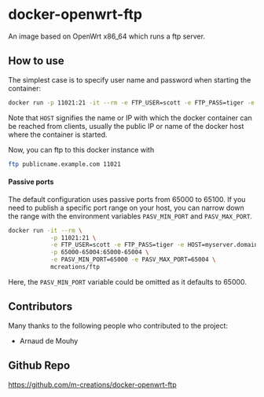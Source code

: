 docker-openwrt-ftp
===================

An image based on OpenWrt x86_64 which runs a ftp server.

How to use
----------

The simplest case is to specify user name and password when starting
the container:

```bash
docker run -p 11021:21 -it --rm -e FTP_USER=scott -e FTP_PASS=tiger -e HOST=publicname.example.com mcreations/openwrt-ftp
```

Note that ```HOST``` signifies the name or IP with which the docker
container can be reached from clients, usually the public IP or
name of the docker host where the container is started.

Now, you can ftp to this docker instance with

```bash
ftp publicname.example.com 11021
```

#### Passive ports

The default configuration uses passive ports from 65000 to 65100. If
you need to publish a specific port range on your host, you can narrow
down the range with the environment variables `PASV_MIN_PORT` and `PASV_MAX_PORT`.

```bash
docker run -it --rm \
            -p 11021:21 \
            -e FTP_USER=scott -e FTP_PASS=tiger -e HOST=myserver.domain.com \
            -p 65000-65004:65000-65004 \
            -e PASV_MIN_PORT=65000 -e PASV_MAX_PORT=65004 \
            mcreations/ftp
```

Here, the `PASV_MIN_PORT` variable could be omitted as it defaults to 65000.

Contributors
------------

Many thanks to the following people who contributed to the project:

- Arnaud de Mouhy

Github Repo
-----------

https://github.com/m-creations/docker-openwrt-ftp
